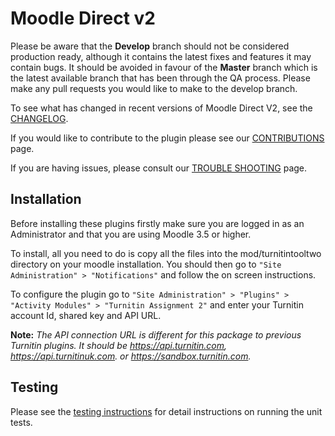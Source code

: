 Moodle Direct v2
================

Please be aware that the **Develop** branch should not be considered production ready, although it contains the latest fixes and features it may contain bugs. It should be avoided in favour of the **Master** branch which is the latest available branch that has been through the QA process. Please make any pull requests you would like to make to the develop branch.

To see what has changed in recent versions of Moodle Direct V2, see the [CHANGELOG](https://github.com/turnitin/moodle-mod_turnitintooltwo/blob/master/CHANGELOG.md).

If you would like to contribute to the plugin please see our [CONTRIBUTIONS](https://github.com/turnitin/moodle-mod_turnitintooltwo/blob/master/CONTRIBUTIONS.md) page.

If you are having issues, please consult our [TROUBLE SHOOTING](https://github.com/turnitin/moodle-mod_turnitintooltwo/blob/master/TROUBLESHOOTING.md) page.

Installation
------------

Before installing these plugins firstly make sure you are logged in as an Administrator and that you are using Moodle 3.5 or higher.

To install, all you need to do is copy all the files into the mod/turnitintooltwo directory on your moodle installation. You should then go to `"Site Administration" > "Notifications"` and follow the on screen instructions.

To configure the plugin go to `"Site Administration" > "Plugins" > "Activity Modules" > "Turnitin Assignment 2"` and enter your Turnitin account Id, shared key and API URL.

**Note:** *The API connection URL is different for this package to previous Turnitin plugins. It should be https://api.turnitin.com, https://api.turnitinuk.com. or https://sandbox.turnitin.com.*

Testing
-------

Please see the [testing instructions](./TESTING.md) for detail instructions on running the unit tests.
